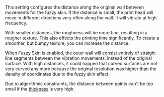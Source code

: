 This setting configures the distance along the original wall between movements for the fuzzy skin. If the distance is small, the print head will move in different directions very often along the wall. It will vibrate at high frequency.

With smaller distances, the roughness will be more fine, resulting in a rougher texture. This also affects the printing time significantly. To create a smoother, but bumpy texture, you can increase the distance.

When Fuzzy Skin is enabled, the outer wall will consist entirely of straight line segments between the vibration movements, instead of the original surface. With high distances, it could happen that curved surfaces are not very curved any more because the original resolution was higher than the density of coordinates due to the fuzzy skin effect.

Due to algorithmic constraints, the distance between points can't be too small if the [thickness](magic_fuzzy_skin_thickness.md) is very high.